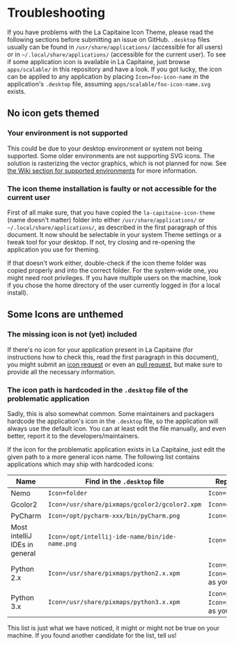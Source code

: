# Troubleshooting
If you have problems with the La Capitaine Icon Theme, please read the following sections before submitting an issue on GitHub. `.desktop` files usually can be found in `/usr/share/applications/` (accessible for all users) or in `~/.local/share/applications/` (accessible for the current user). To see if some application icon is available in La Capitaine, just browse `apps/scalable/` in this repository and have a look. If you got lucky, the icon can be applied to any application by placing `Icon=foo-icon-name` in the application's `.desktop` file, assuming `apps/scalable/foo-icon-name.svg` exists.

## No icon gets themed
### Your environment is not supported
This could be due to your desktop environment or system not being supported. Some older environments are not supporting SVG icons. The solution is rasterizing the vector graphics, which is not planned for now. See [the Wiki section for supported environments](https://github.com/keeferrourke/la-capitaine-icon-theme/wiki#supported-environments) for more information.

### The icon theme installation is faulty or not accessible for the current user
First of all make sure, that you have copied the `la-capitaine-icon-theme` (name doesn't matter) folder into either `/usr/share/applications/` or `~/.local/share/applications/`, as described in the first paragraph of this document.
It now should be selectable in your system Theme settings or a tweak tool for your desktop. If not, try closing and re-opening the application you use for theming.

If that doesn't work either, double-check if the icon theme folder was copied properly and into the correct folder. For the system-wide one, you might need root privileges. If you have multiple users on the machine, look if you chose the home directory of the user currently logged in (for a local install).

## Some Icons are unthemed
### The missing icon is not (yet) included
If there's no icon for your application present in La Capitaine (for instructions how to check this, read the first paragraph in this document), you might submit an [icon request](https://github.com/keeferrourke/la-capitaine-icon-theme/wiki/Submitting-Icon-Requests) or even an [pull request](https://github.com/keeferrourke/la-capitaine-icon-theme/wiki/Submitting-Pull-Requests), but make sure to provide all the necessary information.

### The icon path is hardcoded in the `.desktop` file of the problematic application
Sadly, this is also somewhat common. Some maintainers and packagers hardcode the application's icon in the `.desktop` file, so the application will always use the default icon. You can at least edit the file manually, and even better, report it to the developers/maintainers.

If the icon for the problematic application exists in La Capitaine, just edit the given path to a more general icon name. The following list contains applications which may ship with hardcoded icons:

Name | Find in the `.desktop` file | Replace by
------------ | ------------- | -------------
Nemo | `Icon=folder` | `Icon=nemo`
Gcolor2 | `Icon=/usr/share/pixmaps/gcolor2/gcolor2.xpm` | `Icon=gcolor2`
PyCharm | `Icon=/opt/pycharm-xxx/bin/pyCharm.png` | `Icon=pycharm`
Most intelliJ IDEs in general | `Icon=/opt/intellij-ide-name/bin/ide-name.png` | `Icon=ide-name`
Python 2.x | `Icon=/usr/share/pixmaps/python2.x.xpm` | `Icon=python2` or `Icon=python2.x`, as you wish
Python 3.x | `Icon=/usr/share/pixmaps/python3.x.xpm` | `Icon=python3` or `Icon=python3.x`, as you wish

This list is just what we have noticed, it might or might not be true on your machine. If you found another candidate for the list, tell us!
